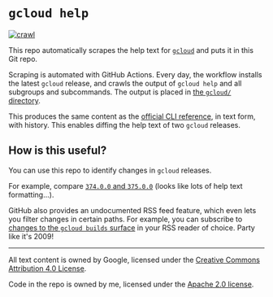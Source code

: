 # `gcloud help`

[![crawl](https://github.com/imjasonh/gcloud-help/actions/workflows/crawl.yaml/badge.svg)](https://github.com/imjasonh/gcloud-help/actions/workflows/crawl.yaml)

This repo automatically scrapes the help text for [`gcloud`](https://cloud.google.com/sdk/) and puts it in this Git repo.

Scraping is automated with GitHub Actions.
Every day, the workflow installs the latest `gcloud` release, and crawls the output of `gcloud help` and all subgroups and subcommands.
The output is placed in [the `gcloud/` directory](./gcloud/).

This produces the same content as the [official CLI reference](https://cloud.google.com/sdk/gcloud/reference), in text form, with history.
This enables diffing the help text of two `gcloud` releases.

## How is this useful?

You can use this repo to identify changes in `gcloud` releases.

For example, compare [`374.0.0` and `375.0.0`](https://github.com/imjasonh/gcloud-help/compare/374.0.0..375.0.0) (looks like lots of help text formatting...).

GitHub also provides an undocumented RSS feed feature, which even lets you filter changes in certain paths.
For example, you can subscribe to [changes to the `gcloud builds` surface](https://github.com/imjasonh/gcloud-help/commits/main.atom?path=gcloud/builds) in your RSS reader of choice.
Party like it's 2009!

---

All text content is owned by Google, licensed under the [Creative Commons Attribution 4.0 License](https://creativecommons.org/licenses/by/4.0/).

Code in the repo is owned by me, licensed under the [Apache 2.0 license](https://www.apache.org/licenses/LICENSE-2.0).
